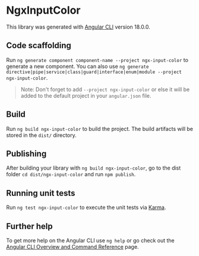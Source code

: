 # NgxInputColor

This library was generated with [Angular CLI](https://github.com/angular/angular-cli) version 18.0.0.

## Code scaffolding

Run `ng generate component component-name --project ngx-input-color` to generate a new component. You can also use `ng generate directive|pipe|service|class|guard|interface|enum|module --project ngx-input-color`.
> Note: Don't forget to add `--project ngx-input-color` or else it will be added to the default project in your `angular.json` file. 

## Build

Run `ng build ngx-input-color` to build the project. The build artifacts will be stored in the `dist/` directory.

## Publishing

After building your library with `ng build ngx-input-color`, go to the dist folder `cd dist/ngx-input-color` and run `npm publish`.

## Running unit tests

Run `ng test ngx-input-color` to execute the unit tests via [Karma](https://karma-runner.github.io).

## Further help

To get more help on the Angular CLI use `ng help` or go check out the [Angular CLI Overview and Command Reference](https://angular.dev/tools/cli) page.
